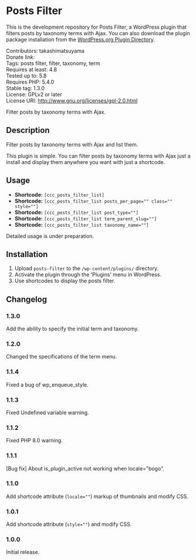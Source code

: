 # Posts Filter

This is the development repository for Posts Filter, a WordPress plugin that filters posts by taxonomy terms with Ajax. You can also download the plugin package installation from the [WordPress.org Plugin Directory](https://wordpress.org/plugins/posts-filter/).

Contributors: takashimatsuyama  
Donate link:  
Tags: posts filter, filter, taxonomy, term  
Requires at least: 4.8  
Tested up to: 5.8  
Requires PHP: 5.4.0  
Stable tag: 1.3.0  
License: GPLv2 or later  
License URI: http://www.gnu.org/licenses/gpl-2.0.html

Filter posts by taxonomy terms with Ajax.

## Description

Filter posts by taxonomy terms with Ajax and list them.

This plugin is simple. You can filter posts by taxonomy terms with Ajax just a install and display them anywhere you want with just a shortcode.

## Usage

- **Shortcode:** `[ccc_posts_filter_list]`
- **Shortcode:** `[ccc_posts_filter_list posts_per_page="" class="" style=""]`
- **Shortcode:** `[ccc_posts_filter_list post_type=""]`
- **Shortcode:** `[ccc_posts_filter_list term_parent_slug=""]`
- **Shortcode:** `[ccc_posts_filter_list taxonomy_name=""]`

Detailed usage is under preparation.

## Installation

1. Upload `posts-filter` to the `/wp-content/plugins/` directory.
2. Activate the plugin through the 'Plugins' menu in WordPress.
3. Use shortcodes to display the posts filter.

## Changelog

### 1.3.0

Add the ability to specify the initial term and taxonomy.

### 1.2.0

Changed the specifications of the term menu.

### 1.1.4

Fixed a bug of wp_enqueue_style.

### 1.1.3

Fixed Undefined variable warning.

### 1.1.2

Fixed PHP 8.0 warning.

### 1.1.1

[Bug fix] About is_plugin_active not working when locale="bogo".

### 1.1.0

Add shortcode attribute (`locale=""`) markup of thumbnails and modify CSS.

### 1.0.1

Add shortcode attribute (`style=""`) and modify CSS.

### 1.0.0

Initial release.
